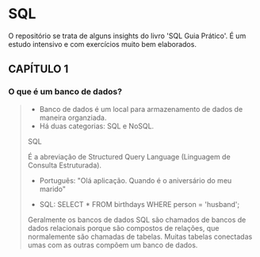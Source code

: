 # SQL

O repositório se trata de alguns insights do livro 'SQL Guia Prático'. É um estudo intensivo e com exercícios muito bem elaborados.

## CAPÍTULO 1

### O que é um banco de dados?
> - Banco de dados é um local para armazenamento de dados de maneira organziada.
> - Há duas categorias: SQL e NoSQL.
>   
> SQL
> 
> É a abreviação de Structured Query Language (Linguagem de Consulta Estruturada).
>   
> - Português: "Olá aplicação. Quando é o aniversário do meu marido"
>
> - SQL: SELECT * FROM birthdays WHERE person = 'husband';
>
> Geralmente os bancos de dados SQL são chamados de bancos de dados relacionais porque são compostos de relações, que normalemente são chamadas de tabelas. Muitas tabelas conectadas  umas com as outras compõem um banco de dados.
>
> 
